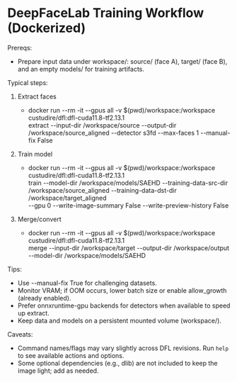 # DeepFaceLab Training Workflow (Dockerized)

Prereqs:
- Prepare input data under workspace/: source/ (face A), target/ (face B), and an empty models/ for training artifacts.

Typical steps:
1) Extract faces
   - docker run --rm -it --gpus all -v $(pwd)/workspace:/workspace custudire/dfl:dfl-cuda11.8-tf2.13.1 \
     extract --input-dir /workspace/source --output-dir /workspace/source_aligned --detector s3fd --max-faces 1 --manual-fix False

2) Train model
   - docker run --rm -it --gpus all -v $(pwd)/workspace:/workspace custudire/dfl:dfl-cuda11.8-tf2.13.1 \
     train --model-dir /workspace/models/SAEHD --training-data-src-dir /workspace/source_aligned --training-data-dst-dir /workspace/target_aligned \
     --gpu 0 --write-image-summary False --write-preview-history False

3) Merge/convert
   - docker run --rm -it --gpus all -v $(pwd)/workspace:/workspace custudire/dfl:dfl-cuda11.8-tf2.13.1 \
     merge --input-dir /workspace/target --output-dir /workspace/output --model-dir /workspace/models/SAEHD

Tips:
- Use --manual-fix True for challenging datasets.
- Monitor VRAM; if OOM occurs, lower batch size or enable allow_growth (already enabled).
- Prefer onnxruntime-gpu backends for detectors when available to speed up extract.
- Keep data and models on a persistent mounted volume (workspace/).

Caveats:
- Command names/flags may vary slightly across DFL revisions. Run `help` to see available actions and options.
- Some optional dependencies (e.g., dlib) are not included to keep the image light; add as needed.
